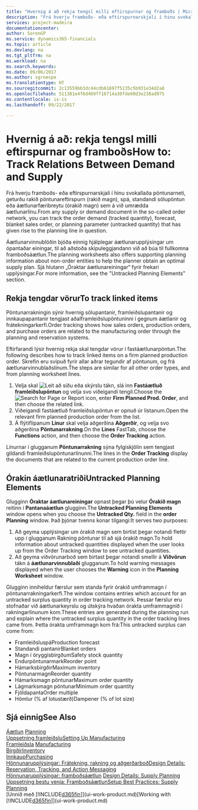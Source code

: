 ```yaml
---
title: "Hvernig á að rekja tengsl milli eftirspurnar og framboðs | Microsoft Docs"
description: "Frá hverju framboðs- eða eftirspurnarskjali í hinu svokallaða pöntunarneti, geturðu rakið pöntunareftirspurn (rakið magn), spá, standandi sölupöntun eða áætlunarfæribreytu (órakið magn) sem á við umrædda áætlunarlínu."
services: project-madeira
documentationcenter: 
author: SorenGP
ms.service: dynamics365-financials
ms.topic: article
ms.devlang: na
ms.tgt_pltfrm: na
ms.workload: na
ms.search.keywords: 
ms.date: 09/06/2017
ms.author: sgroespe
ms.translationtype: HT
ms.sourcegitcommit: 2c13559bb3dc44cdb61697f5135c5b931e34d2a8
ms.openlocfilehash: 511381e4f6d469ff16714a30fde60d3e238ad975
ms.contentlocale: is-is
ms.lasthandoff: 09/22/2017

---
```

# <a name="how-to-track-relations-between-demand-and-supply"></a><span data-ttu-id="53c24-103">Hvernig á að: rekja tengsl milli eftirspurnar og framboðs</span><span class="sxs-lookup"><span data-stu-id="53c24-103">How to: Track Relations Between Demand and Supply</span></span>
<span data-ttu-id="53c24-104">Frá hverju framboðs- eða eftirspurnarskjali í hinu svokallaða pöntunarneti, geturðu rakið pöntunareftirspurn (rakið magn), spá, standandi sölupöntun eða áætlunarfæribreytu (órakið magn) sem á við umrædda áætlunarlínu.</span><span class="sxs-lookup"><span data-stu-id="53c24-104">From any supply or demand document in the so-called order network, you can track the order demand (tracked quantity), forecast, blanket sales order, or planning parameter (untracked quantity) that has given rise to the planning line in question.</span></span>

<span data-ttu-id="53c24-105">Áætlunarvinnublöðin bjóða einnig hjálplegar áætlunarupplýsingar um ópantaðar einingar, til að aðstoða skipuleggjandann við að búa til fullkomna framboðsáætlun.</span><span class="sxs-lookup"><span data-stu-id="53c24-105">The planning worksheets also offers supporting planning information about non-order entities to help the planner obtain an optimal supply plan.</span></span> <span data-ttu-id="53c24-106">Sjá hlutann „Óraktar áætlunareiningar“ fyrir frekari upplýsingar.</span><span class="sxs-lookup"><span data-stu-id="53c24-106">For more information, see the "Untracked Planning Elements" section.</span></span>

## <a name="to-track-linked-items"></a><span data-ttu-id="53c24-107">Rekja tengdar vörur</span><span class="sxs-lookup"><span data-stu-id="53c24-107">To track linked items</span></span>
<span data-ttu-id="53c24-108">Pöntunarrakningin sýnir hvernig sölupantanir, framleiðslupantanir og innkaupapantanir tengjast aðalframleiðslupöntuninni í gegnum áætlanir og frátekningarkerfi.</span><span class="sxs-lookup"><span data-stu-id="53c24-108">Order tracking shows how sales orders, production orders, and purchase orders are related to the manufacturing order through the planning and reservation systems.</span></span>

<span data-ttu-id="53c24-109">Eftirfarandi lýsir hvernig rekja skal tengdar vörur í fastáætlunarpöntun.</span><span class="sxs-lookup"><span data-stu-id="53c24-109">The following describes how to track linked items on a firm planned production order.</span></span> <span data-ttu-id="53c24-110">Skrefin eru svipuð fyrir allar aðrar tegundir af pöntunum, og frá áætlunarvinnublaðslínum.</span><span class="sxs-lookup"><span data-stu-id="53c24-110">The steps are similar for all other order types, and from planning worksheet lines.</span></span>

1. <span data-ttu-id="53c24-111">Velja skal ![Leit að síðu eða skýrslu](media/ui-search/search_small.png "Leit að síðu eða skýrslu táknið") tákn, slá inn  **Fastáætluð framleiðslupöntun** og velja svo viðeigandi tengil.</span><span class="sxs-lookup"><span data-stu-id="53c24-111">Choose the ![Search for Page or Report](media/ui-search/search_small.png "Search for Page or Report icon") icon, enter **Firm Planned Prod. Order**, and then choose the related link.</span></span>
2. <span data-ttu-id="53c24-112">Viðeigandi fastáætluð framleiðslupöntun er opnuð úr listanum.</span><span class="sxs-lookup"><span data-stu-id="53c24-112">Open the relevant firm planned production order from the list.</span></span>
3. <span data-ttu-id="53c24-113">Á flýtiflipanum **Línur** skal velja aðgerðina **Aðgerðir**, og velja svo aðgerðina **Pöntunarrakning**.</span><span class="sxs-lookup"><span data-stu-id="53c24-113">On the **Lines** FastTab, choose the **Functions** action, and then choose the **Order Tracking** action.</span></span>

<span data-ttu-id="53c24-114">Línurnar í glugganum **Pöntunarrakning** sýna fylgiskjölin sem tengjast gildandi framleiðslupöntunarlínunni.</span><span class="sxs-lookup"><span data-stu-id="53c24-114">The lines in the **Order Tracking** display the documents that are related to the current production order line.</span></span>

## <a name="untracked-planning-elements"></a><span data-ttu-id="53c24-115">Órakin áætlunaratriði</span><span class="sxs-lookup"><span data-stu-id="53c24-115">Untracked Planning Elements</span></span>
<span data-ttu-id="53c24-116">Glugginn **Óraktar áætlunareiningar** opnast þegar þú velur **Órakið magn** reitinn í **Pantanaáætlun** glugginn.</span><span class="sxs-lookup"><span data-stu-id="53c24-116">The **Untracked Planning Elements** window opens when you choose the **Untracked Qty.** field in the **order Planning** window.</span></span> <span data-ttu-id="53c24-117">Það þjónar tvenns konar tilgangi:</span><span class="sxs-lookup"><span data-stu-id="53c24-117">It serves two purposes:</span></span>

1. <span data-ttu-id="53c24-118">Að geyma upplýsingar um órakið magn sem birtist þegar notandi flettir upp í glugganum Rakning pöntunar til að sjá órakið magn.</span><span class="sxs-lookup"><span data-stu-id="53c24-118">To hold information about untracked quantities displayed when the user looks up from the Order Tracking window to see untracked quantities.</span></span>
2. <span data-ttu-id="53c24-119">Að geyma viðvörunarboð sem birtast þegar notandi smellir á **Viðvörun** tákn á **áætlunarvinnublaði** glugganum.</span><span class="sxs-lookup"><span data-stu-id="53c24-119">To hold warning messages displayed when the user chooses the **Warning** icon in the **Planning Worksheet** window.</span></span>

<span data-ttu-id="53c24-120">Glugginn inniheldur færslur sem standa fyrir órakið umframmagn í pöntunarrakningarkerfi.</span><span class="sxs-lookup"><span data-stu-id="53c24-120">The window contains entries which account for an untracked surplus quantity in order tracking network.</span></span> <span data-ttu-id="53c24-121">Þessar færslur eru stofnaðar við áætlunarkeyrslu og útskýra hvaðan órakta umframmagnið í rakningarlínunum kom.</span><span class="sxs-lookup"><span data-stu-id="53c24-121">These entries are generated during the planning run and explain where the untracked surplus quantity in the order tracking lines came from.</span></span> <span data-ttu-id="53c24-122">Þetta órakta umframmagn kom frá:</span><span class="sxs-lookup"><span data-stu-id="53c24-122">This untracked surplus can come from:</span></span>

- <span data-ttu-id="53c24-123">Framleiðsluspá</span><span class="sxs-lookup"><span data-stu-id="53c24-123">Production forecast</span></span>
- <span data-ttu-id="53c24-124">Standandi pantanir</span><span class="sxs-lookup"><span data-stu-id="53c24-124">Blanket orders</span></span>
- <span data-ttu-id="53c24-125">Magn í öryggisbirgðum</span><span class="sxs-lookup"><span data-stu-id="53c24-125">Safety stock quantity</span></span>
- <span data-ttu-id="53c24-126">Endurpöntunarmark</span><span class="sxs-lookup"><span data-stu-id="53c24-126">Reorder point</span></span>
- <span data-ttu-id="53c24-127">Hámarksbirgðir</span><span class="sxs-lookup"><span data-stu-id="53c24-127">Maximum inventory</span></span>
- <span data-ttu-id="53c24-128">Pöntunarmagn</span><span class="sxs-lookup"><span data-stu-id="53c24-128">Reorder quantity</span></span>
- <span data-ttu-id="53c24-129">Hámarksmagn pöntunar</span><span class="sxs-lookup"><span data-stu-id="53c24-129">Maximum order quantity</span></span>
- <span data-ttu-id="53c24-130">Lágmarksmagn pöntunar</span><span class="sxs-lookup"><span data-stu-id="53c24-130">Minimum order quantity</span></span>
- <span data-ttu-id="53c24-131">Fjöldapanta</span><span class="sxs-lookup"><span data-stu-id="53c24-131">Order multiple</span></span>
- <span data-ttu-id="53c24-132">Hömlur (% af lotustærð)</span><span class="sxs-lookup"><span data-stu-id="53c24-132">Dampener (% of lot size)</span></span>

## <a name="see-also"></a><span data-ttu-id="53c24-133">Sjá einnig</span><span class="sxs-lookup"><span data-stu-id="53c24-133">See Also</span></span>  
<span data-ttu-id="53c24-134">[Áætlun](production-planning.md) </span><span class="sxs-lookup"><span data-stu-id="53c24-134">[Planning](production-planning.md) </span></span>  
[<span data-ttu-id="53c24-135">Uppsetning framleiðslu</span><span class="sxs-lookup"><span data-stu-id="53c24-135">Setting Up Manufacturing</span></span>](production-configure-production-processes.md)  
<span data-ttu-id="53c24-136">[Framleiðsla](production-manage-manufacturing.md)  </span><span class="sxs-lookup"><span data-stu-id="53c24-136">[Manufacturing](production-manage-manufacturing.md)  </span></span>  
[<span data-ttu-id="53c24-137">Birgðir</span><span class="sxs-lookup"><span data-stu-id="53c24-137">Inventory</span></span>](inventory-manage-inventory.md)  
[<span data-ttu-id="53c24-138">Innkaup</span><span class="sxs-lookup"><span data-stu-id="53c24-138">Purchasing</span></span>](purchasing-manage-purchasing.md)  
[<span data-ttu-id="53c24-139">Hönnunarupplýsingar: Frátekning, rakning og aðgerðarboð</span><span class="sxs-lookup"><span data-stu-id="53c24-139">Design Details: Reservation, Tracking, and Action Messaging</span></span>](design-details-reservation-order-tracking-and-action-messaging.md)  
<span data-ttu-id="53c24-140">[Hönnunarupplýsingar: framboðsáætlun](design-details-supply-planning.md) </span><span class="sxs-lookup"><span data-stu-id="53c24-140">[Design Details: Supply Planning](design-details-supply-planning.md) </span></span>  
[<span data-ttu-id="53c24-141">Uppsetning bestu venja: Framboðsáætlun</span><span class="sxs-lookup"><span data-stu-id="53c24-141">Setup Best Practices: Supply Planning</span></span>](setup-best-practices-supply-planning.md)  
<span data-ttu-id="53c24-142">[Unnið með [!INCLUDE[d365fin](includes/d365fin_md.md)]](ui-work-product.md)</span><span class="sxs-lookup"><span data-stu-id="53c24-142">[Working with [!INCLUDE[d365fin](includes/d365fin_md.md)]](ui-work-product.md)</span></span>

